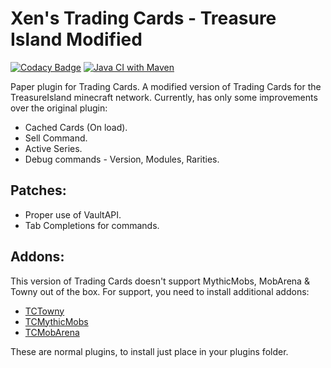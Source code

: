 # Xen's Trading Cards - Treasure Island Modified
[![Codacy Badge](https://app.codacy.com/project/badge/Grade/c30caf827f974fa39296203413f86b05)](https://www.codacy.com/gh/TreasureIslandMC/XenTradingCards/dashboard?utm_source=github.com&amp;utm_medium=referral&amp;utm_content=TreasureIslandMC/XenTradingCards&amp;utm_campaign=Badge_Grade)
[![Java CI with Maven](https://github.com/TreasureIslandMC/TradingCards/actions/workflows/maven.yml/badge.svg)](https://github.com/TreasureIslandMC/TradingCards/actions/workflows/maven.yml)

Paper plugin for Trading Cards.
A modified version of Trading Cards for the TreasureIsland minecraft network.
Currently, has only some improvements over the original plugin:
*  Cached Cards (On load).
*  Sell Command.
*  Active Series.
*  Debug commands - Version, Modules, Rarities.

## Patches:
*  Proper use of VaultAPI.
*  Tab Completions for commands.

## Addons:
This version of Trading Cards doesn't support MythicMobs, MobArena & Towny out of the box. 
For support, you need to install additional addons:
*  [TCTowny](https://github.com/TreasureIslandMC/TCTowny)
*  [TCMythicMobs](https://github.com/TreasureIslandMC/TCMythicMobs)
*  [TCMobArena](https://github.com/TreasureIslandMC/TCMobArena)

These are normal plugins, to install just place in your plugins folder.
